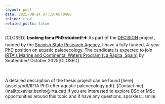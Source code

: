 ```yaml
---
layout: post
date: 2025-08-14 07:59:00-0400
inline: true
related_posts: false
---
```


[CLOSED] ~~**Looking for a PhD student!**🔈~~ As part of the [DECISION](projects/1_project) project, funded by the [Spanish State Research Agency](https:///www.aei.gob.es), I have a fully funded, 4-year PhD position on aquatic paleoecology. The candidate is expected to join [IRTA's Marine and Continental Waters Program (La Ràpita, Spain)](https://www.irta.cat/programa-de-recerca/aigues-marines-i-continentals) by September/ October 2025[CLOSED]

<br>
<br>A detailed description of the thesis project can be found [here](assets/pdf/IRTA PhD offer aquatic paleoecology.pdf). [Contact me](mailto:xavier.benito@irta.cat) if you are interested to explore BSc or MSc opportunities around this topic and if have any questions :sparkles: :smile:






